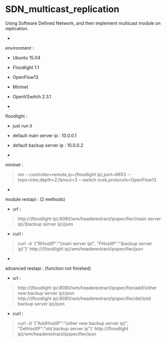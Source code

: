 # SDN_multicast_replication
Using Software Defined Network, and then implement multicast module on replication.

-
environment :
-  Ubuntu 15.04
-  Floodlight 1.1
-  OpenFlow13
-  Mininet
-  OpenVSwitch 2.3.1

-
floodlight :
-  just run it
-  default main server ip : 10.0.0.1
-  default backup server ip : 10.0.0.2

-
mininet :
>  mn --controller=remote,ip=(floodlight ip),port=6653 --topo=tree,depth=2,fanout=3 --switch ovsk,protocols=OpenFlow13

-
module restapi : (2 methods)
-  url :
>  http://(floodlight ip):8080/wm/headerextract/ipspecifier/(main server ip)/(backup server ip)/json

-  curl :
>  curl -d '{"RHostIP":"(main server ip)", "FHostIP":"(backup server ip)"}' http://(floodlight ip)/wm/headerextract/ipspecifier/json

-
advanced restapi : (function not finished)
-  url :
>  http://(floodlight ip):8080/wm/headerextract/ipspecifier/add/(other new backup server ip)/json  
>  http://(floodlight ip):8080/wm/headerextract/ipspecifier/del/(old backup server ip)/json

-  curl :
>  curl -d '{"AddHostIP":"(other new backup server ip)", "DelHostIP":"old backup server ip"}' http://(floodlight ip)/wm/headerextract/ipspecifier/json
